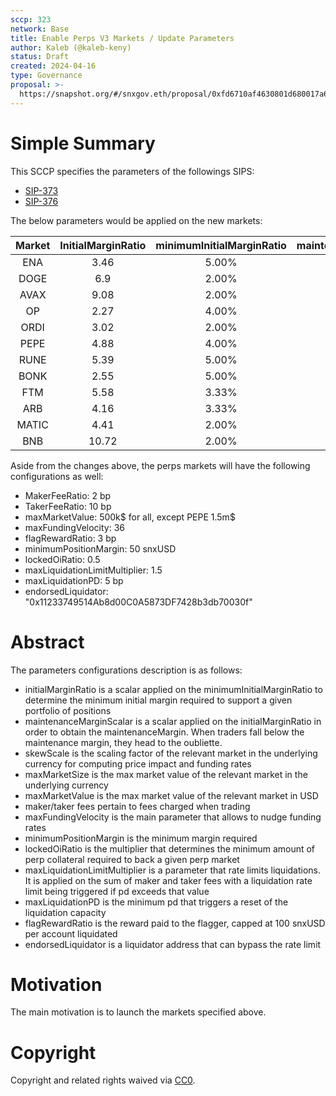 ```yaml
---
sccp: 323
network: Base
title: Enable Perps V3 Markets / Update Parameters
author: Kaleb (@kaleb-keny)
status: Draft
created: 2024-04-16
type: Governance
proposal: >-
  https://snapshot.org/#/snxgov.eth/proposal/0xfd6710af4630801d680017a6eeea8b16785f3d84dd23e821dca999ba8eece997
---
```


# Simple Summary

This SCCP specifies the parameters of the followings SIPS:
- [SIP-373](https://sips.synthetix.io/sips/sip-373/) 
- [SIP-376](https://sips.synthetix.io/sips/sip-376/) 

The below parameters would be applied on the new markets:

| **Market** | **InitialMarginRatio** | **minimumInitialMarginRatio** | **maintenanceMarginScalar** |   **skewScale**   | **maxMarketSize** |
|:----------:|:----------------------:|:-----------------------------:|:---------------------------:|:-----------------:|:-----------------:|
|     ENA    |          3.46          |             5.00%             |             0.38            |     25,500,000    |      676,000      |
|    DOGE    |           6.9          |             2.00%             |             0.3             |    789,000,000    |     4,200,000     |
|    AVAX    |          9.08          |             2.00%             |             0.36            |     1,250,000     |       19,000      |
|     OP     |          2.27          |             4.00%             |             0.38            |     16,000,000    |      300,000      |
|    ORDI    |          3.02          |             2.00%             |             0.38            |      870,000      |       15,000      |
|    PEPE    |          4.88          |             4.00%             |             0.43            | 8,400,000,000,000 |  360,000,000,000  |
|    RUNE    |           5.39         |             5.00%             |             0.36            |      2,000,000    |       94,300      |
|    BONK    |           2.55         |             5.00%             |             0.37            |  800,000,000,000  |   45,000,000,000  |
|     FTM    |          5.58          |             3.33%             |             0.38            |     59,000,000    |      965,000      |
|     ARB    |          4.16          |             3.33%             |             0.38            |     41,000,000    |      565,000      |
|    MATIC   |          4.41          |             2.00%             |             0.26            |     84,000,000    |      940,000      |
|     BNB    |          10.72         |             2.00%             |             0.35            |      250,000      |      1,200        |


Aside from the changes above, the perps markets will have the following configurations as well:
- MakerFeeRatio: 2 bp
- TakerFeeRatio: 10 bp
- maxMarketValue: 500k$ for all, except PEPE 1.5m$
- maxFundingVelocity: 36
- flagRewardRatio: 3 bp
- minimumPositionMargin: 50 snxUSD
- lockedOiRatio: 0.5
- maxLiquidationLimitMultiplier: 1.5
- maxLiquidationPD: 5 bp
- endorsedLiquidator: "0x11233749514Ab8d00C0A5873DF7428b3db70030f"

# Abstract

The parameters configurations description is as follows:
- initialMarginRatio is a scalar applied on the minimumInitialMarginRatio to determine the minimum initial margin required to support a given portfolio of positions
- maintenanceMarginScalar is a scalar applied on the initialMarginRatio in order to obtain the maintenanceMargin. When traders fall below the maintenance margin, they head to the oubliette.
- skewScale is the scaling factor of the relevant market in the underlying currency for computing price impact and funding rates
- maxMarketSize is the max market value of the relevant market in the underlying currency
- maxMarketValue is the max market value of the relevant market in USD
- maker/taker fees pertain to fees charged when trading
- maxFundingVelocity is the main parameter that allows to nudge funding rates
- minimumPositionMargin is the minimum margin required
- lockedOiRatio is the multiplier that determines the minimum amount of perp collateral required to back a given perp market
- maxLiquidationLimitMultiplier is a parameter that rate limits liquidations. It is applied on the sum of maker and taker fees with a liquidation rate limit being triggered if pd exceeds that value
- maxLiquidationPD is the minimum pd that triggers a reset of the liquidation capacity
- flagRewardRatio is the reward paid to the flagger, capped at 100 snxUSD per account liquidated
- endorsedLiquidator is a liquidator address that can bypass the rate limit

# Motivation

The main motivation is to  launch the markets specified above.

# Copyright

Copyright and related rights waived via [CC0](https://creativecommons.org/publicdomain/zero/1.0/).


